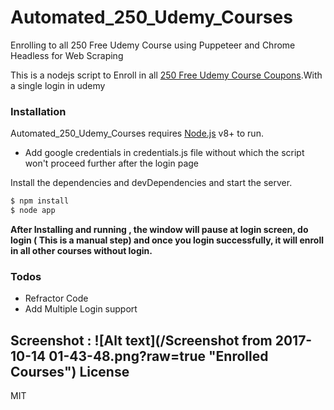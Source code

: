# Automated_250_Udemy_Courses
Enrolling to all 250 Free Udemy Course using Puppeteer and Chrome Headless for Web Scraping

This is a nodejs script to Enroll in all [250 Free Udemy Course Coupons](https://www.reddit.com/r/learnprogramming/comments/75ovw4/250_free_udemy_course_coupons/).With a single login in udemy

### Installation

Automated_250_Udemy_Courses requires [Node.js](https://nodejs.org/) v8+ to run.

- Add google credentials in credentials.js file without which the script won't proceed further after the login page

Install the dependencies and devDependencies and start the server.

```sh
$ npm install 
$ node app
```
**After Installing and running , the window will pause at login screen, do login ( This is a manual step) and once you login successfully, it will enroll in all other courses without login.**


### Todos

 - Refractor Code
 - Add Multiple Login support

Screenshot :
![Alt text](/Screenshot from 2017-10-14 01-43-48.png?raw=true "Enrolled Courses")
License
----

MIT
